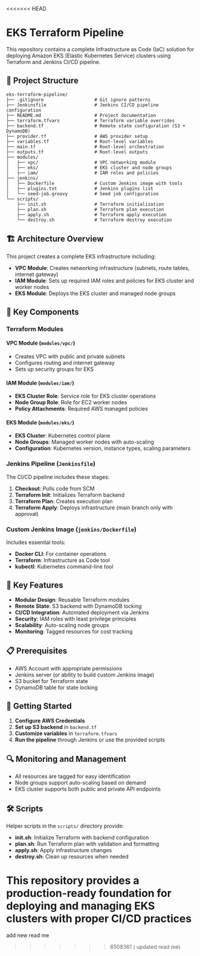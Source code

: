 <<<<<<< HEAD
# EKS Terraform Pipeline

This repository contains a complete Infrastructure as Code (IaC) solution for deploying Amazon EKS (Elastic Kubernetes Service) clusters using Terraform and Jenkins CI/CD pipeline.

## 📁 Project Structure

```
eks-terraform-pipeline/
├── .gitignore                   # Git ignore patterns
├── Jenkinsfile                  # Jenkins CI/CD pipeline configuration
├── README.md                    # Project documentation
├── terraform.tfvars             # Terraform variable overrides
├── backend.tf                   # Remote state configuration (S3 + DynamoDB)
├── provider.tf                  # AWS provider setup
├── variables.tf                 # Root-level variables
├── main.tf                      # Root-level orchestration
├── outputs.tf                   # Root-level outputs
├── modules/
│   ├── vpc/                     # VPC networking module
│   ├── eks/                     # EKS cluster and node groups
│   ├── iam/                     # IAM roles and policies
├── jenkins/
│   ├── Dockerfile               # Custom Jenkins image with tools
│   ├── plugins.txt              # Jenkins plugins list
│   └── seed-job.groovy          # Seed job configuration
└── scripts/
    ├── init.sh                  # Terraform initialization
    ├── plan.sh                  # Terraform plan execution
    ├── apply.sh                 # Terraform apply execution
    └── destroy.sh               # Terraform destroy execution
```

## 🏗️ Architecture Overview

This project creates a complete EKS infrastructure including:

- **VPC Module**: Creates networking infrastructure (subnets, route tables, internet gateway)
- **IAM Module**: Sets up required IAM roles and policies for EKS cluster and worker nodes
- **EKS Module**: Deploys the EKS cluster and managed node groups

## 🚀 Key Components

### Terraform Modules

#### VPC Module (`modules/vpc/`)
- Creates VPC with public and private subnets
- Configures routing and internet gateway
- Sets up security groups for EKS

#### IAM Module (`modules/iam/`)
- **EKS Cluster Role**: Service role for EKS cluster operations
- **Node Group Role**: Role for EC2 worker nodes
- **Policy Attachments**: Required AWS managed policies

#### EKS Module (`modules/eks/`)
- **EKS Cluster**: Kubernetes control plane
- **Node Groups**: Managed worker nodes with auto-scaling
- **Configuration**: Kubernetes version, instance types, scaling parameters

### Jenkins Pipeline (`Jenkinsfile`)

The CI/CD pipeline includes these stages:

1. **Checkout**: Pulls code from SCM
2. **Terraform Init**: Initializes Terraform backend
3. **Terraform Plan**: Creates execution plan
4. **Terraform Apply**: Deploys infrastructure (main branch only with approval)

### Custom Jenkins Image (`jenkins/Dockerfile`)

Includes essential tools:
- **Docker CLI**: For container operations
- **Terraform**: Infrastructure as Code tool
- **kubectl**: Kubernetes command-line tool

## 🔧 Key Features

- **Modular Design**: Reusable Terraform modules
- **Remote State**: S3 backend with DynamoDB locking
- **CI/CD Integration**: Automated deployment via Jenkins
- **Security**: IAM roles with least privilege principles
- **Scalability**: Auto-scaling node groups
- **Monitoring**: Tagged resources for cost tracking

## 📋 Prerequisites

- AWS Account with appropriate permissions
- Jenkins server (or ability to build custom Jenkins image)
- S3 bucket for Terraform state
- DynamoDB table for state locking

## 🚀 Getting Started

1. **Configure AWS Credentials**
2. **Set up S3 backend** in `backend.tf`
3. **Customize variables** in `terraform.tfvars`
4. **Run the pipeline** through Jenkins or use the provided scripts

## 🔍 Monitoring and Management

- All resources are tagged for easy identification
- Node groups support auto-scaling based on demand
- EKS cluster supports both public and private API endpoints

## 🛠️ Scripts

Helper scripts in the `scripts/` directory provide:
- **init.sh**: Initialize Terraform with backend configuration
- **plan.sh**: Run Terraform plan with validation and formatting
- **apply.sh**: Apply infrastructure changes
- **destroy.sh**: Clean up resources when needed

This repository provides a production-ready foundation for deploying and managing EKS clusters with proper CI/CD practices
=======
add new read me

>>>>>>> 6508361 ( updated read me)
